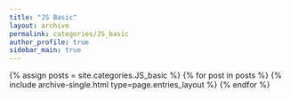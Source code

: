 ```yaml
---
title: "JS Basic"
layout: archive
permalink: categories/JS_basic
author_profile: true
sidebar_main: true
---
```



<!--assign posts에만 변수 변경 -->
{% assign posts = site.categories.JS_basic %}
{% for post in posts %} {% include archive-single.html type=page.entries_layout %} {% endfor %}